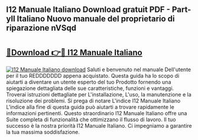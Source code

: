 ## I12 Manuale Italiano Download gratuit PDF - Part-yll Italiano Nuovo manuale del proprietario di riparazione nVSqd

# <h2><a href="http://dfgcgju.blite.top/?on=I12+Manuale+Italiano">🔗Download 👉🔴 I12 Manuale Italiano</a></h2>

[![I12 Manuale Italiano download](https://i.imgur.com/lujVjoI.png)](http://dfgcgju.blite.top/?on=I12+Manuale+Italiano)
Saluti e benvenuto nel manuale Dell'utente per il tuo REDDDDDDD appena acquistato. Questa guida ha lo scopo di aiutarti a diventare un utente esperto del tuo Prodotto fornendo una spiegazione dettagliata delle sue caratteristiche, funzioni e vantaggi. Troverai istruzioni dettagliate per L'installazione, L'uso, la manutenzione e la risoluzione dei problemi. Si prega di notare L'indice I12 Manuale Italiano L'indice alla fine di questa guida può aiutarti a trovare rapidamente le informazioni pertinenti. Questo straordinario I12 Manuale Italiano offre una Suite completa di funzionalità che ottimizzano il flusso di lavoro. Il tuo successo è la nostra priorità I12 Manuale Italiano. Ci impegniamo a garantire la tua massima soddisfazione.
